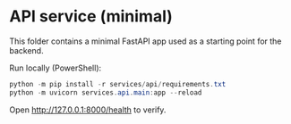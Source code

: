 # API service (minimal)

This folder contains a minimal FastAPI app used as a starting point for the backend.

Run locally (PowerShell):

```powershell
python -m pip install -r services/api/requirements.txt
python -m uvicorn services.api.main:app --reload
```

Open http://127.0.0.1:8000/health to verify.
